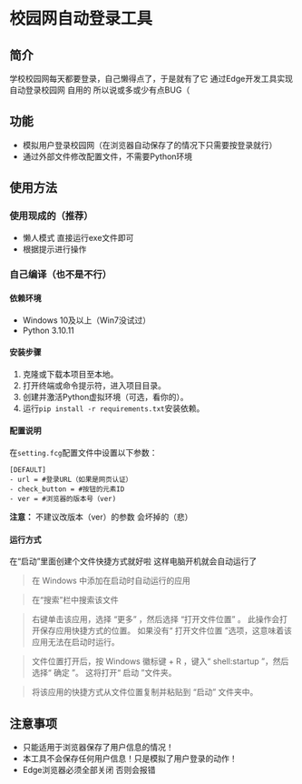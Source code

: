 # 校园网自动登录工具

## 简介

学校校园网每天都要登录，自己懒得点了，于是就有了它
通过Edge开发工具实现自动登录校园网
自用的 所以说或多或少有点BUG（

## 功能

- 模拟用户登录校园网（在浏览器自动保存了的情况下只需要按登录就行）
- 通过外部文件修改配置文件，不需要Python环境

## 使用方法

### 使用现成的（推荐）

- 懒人模式 直接运行exe文件即可
- 根据提示进行操作

### 自己编译（也不是不行）

#### 依赖环境

- Windows 10及以上（Win7没试过）
- Python 3.10.11

#### 安装步骤

1. 克隆或下载本项目至本地。
2. 打开终端或命令提示符，进入项目目录。
3. 创建并激活Python虚拟环境（可选，看你的）。
4. 运行`pip install -r requirements.txt`安装依赖。

#### 配置说明

在`setting.fcg`配置文件中设置以下参数：
```py3
[DEFAULT]
- url = #登录URL（如果是网页认证）
- check_button = #按钮的元素ID
- ver = #浏览器的版本号（ver)
``` 
**注意：** 不建议改版本（ver）的参数 会坏掉的（悲）

#### 运行方式

在“启动”里面创建个文件快捷方式就好啦 这样电脑开机就会自动运行了

>在 Windows 中添加在启动时自动运行的应用

>在“搜索”栏中搜索该文件

>右键单击该应用，选择 “更多” ，然后选择 “打开文件位置” 。 此操作会打开保存应用快捷方式的位置。 如果没有“ 打开文件位置 ”选项，这意味着该应用无法在启动时运行。

>文件位置打开后，按 Windows 徽标键 + R ，键入“ shell:startup ”，然后选择“ 确定 ”。 这将打开“ 启动 ”文件夹。

>将该应用的快捷方式从文件位置复制并粘贴到 “启动” 文件夹中。

## 注意事项

- 只能适用于浏览器保存了用户信息的情况！
- 本工具不会保存任何用户信息！只是模拟了用户登录的动作！
- Edge浏览器必须全部关闭 否则会报错